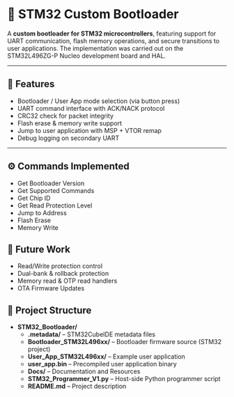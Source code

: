 # 🔐 STM32 Custom Bootloader

A **custom bootloader for STM32 microcontrollers**, featuring support for UART communication, flash memory operations, and secure transitions to user applications. The implementation was carried out on the STM32L496ZG-P Nucleo development board and HAL.

---

## 🚀 Features
- Bootloader / User App mode selection (via button press)  
- UART command interface with ACK/NACK protocol  
- CRC32 check for packet integrity  
- Flash erase & memory write support  
- Jump to user application with MSP + VTOR remap  
- Debug logging on secondary UART  

---

## ⚙️ Commands Implemented
- Get Bootloader Version  
- Get Supported Commands  
- Get Chip ID  
- Get Read Protection Level  
- Jump to Address  
- Flash Erase  
- Memory Write  

## 🚧 Future Work
- Read/Write protection control
- Dual-bank & rollback protection  
- Memory read & OTP read handlers    
- OTA Firmware Updates

## 📂 Project Structure

- **STM32_Bootloader/**
  - **.metadata/** – STM32CubeIDE metadata files  
  - **Bootloader_STM32L496xx/** – Bootloader firmware source (STM32 project)  
  - **User_App_STM32L496xx/** – Example user application
  - **user_app.bin** – Precompiled user application binary  
  - **Docs/** – Documentation and Resources 
  - **STM32_Programmer_V1.py** – Host-side Python programmer script  
  - **README.md** – Project description  
